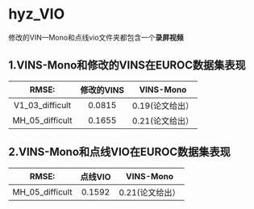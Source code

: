 # hyz_VIO
修改的VIN—Mono和点线vio文件夹都包含一个**录屏视频**
## 1.VINS-Mono和修改的VINS在EUROC数据集表现

| RMSE:             |     修改的VINS    |        VINS-Mono  |
| :---------------: | :---------------: | :---------------: |
| V1_03_difficult   |     0.0815         |    0.19(论文给出）|
| MH_05_difficult   |     0.1655         |    0.21(论文给出）|

## 2.VINS-Mono和点线VIO在EUROC数据集表现

| RMSE:             |     点线VIO       |      VINS-Mono   |
| :---------------: | :---------------: | :---------------: |
| MH_05_difficult   |      0.1592       |     0.21(论文给出）|

